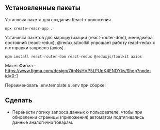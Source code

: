 ## Установленные пакеты
Установка пакета для создания React-приложения
```
npx create-reacr-app .
```
Установка пакетов для маршрутизации (react-router-dom), менеджера состояний (react-redux), 
@reduxjs/toolkit упрощает работу react-redux с и отправки запросов (axios).
```
npm install react-router-dom react-redux @reduxjs/toolkit axios
```

Макет Фигма - https://www.figma.com/design/7itpNsHVP5LPUpK4ENDYkv/Shop?node-id=0-1

Переименовать .env.template в .env при сборке!


## Сделать

- Перенести логику запроса данных о пользователе, чтобы при обновлении страницы (приложения) автоматом подтягивались
данные аналогично товарам.
